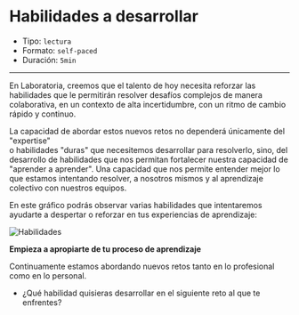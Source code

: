 # Habilidades a desarrollar

* Tipo: `lectura`
* Formato: `self-paced`
* Duración: `5min`

***

En Laboratoria, creemos que el talento de hoy necesita reforzar las
habilidades que le permitirán resolver desafíos complejos de manera
colaborativa, en un contexto de alta incertidumbre, con un ritmo de
cambio rápido y continuo.

La capacidad de abordar estos nuevos retos no dependerá únicamente del "expertise"  
o habilidades "duras" que necesitemos desarrollar para resolverlo, sino, del 
desarrollo de habilidades que nos permitan fortalecer nuestra capacidad
de "aprender a aprender". Una capacidad que nos permite entender mejor lo que
estamos intentando resolver, a nosotros mismos y al aprendizaje colectivo
con nuestros equipos.  

En este gráfico podrás observar varias habilidades que intentaremos ayudarte
a despertar o reforzar en tus experiencias de aprendizaje:

![Habilidades](https://user-images.githubusercontent.com/42012372/84184035-4f23ae00-aa52-11ea-9996-e8457406aae0.png)

**Empieza a apropiarte de tu proceso de aprendizaje**

Continuamente estamos abordando nuevos retos tanto en lo profesional como en
lo personal.

- ¿Qué habilidad quisieras desarrollar en el siguiente reto al que te enfrentes?

